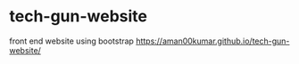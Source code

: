 # tech-gun-website
front end website using bootstrap
 https://aman00kumar.github.io/tech-gun-website/

